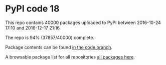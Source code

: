 # PyPI code 18

This repo contains 40000 packages uploaded to PyPI between 
2016-10-24 17:10 and 2016-12-17 21:16.

The repo is 94% (37857/40000) complete.

Package contents can be found [in the code branch](https://github.com/pypi-data/pypi-mirror-18/tree/code/packages).

A browsable package list for all repositories [all packages here](https://pypi-data.github.io/website/repositories/pypi-mirror-18).


